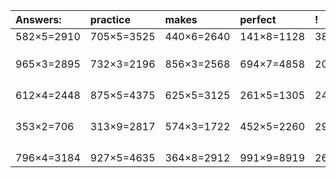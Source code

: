 | Answers: | practice | makes | perfect | ! |
| :--- | :--- | :--- | :--- | :--- |
| 582×5=2910 | 705×5=3525 | 440×6=2640 | 141×8=1128 | 384×4=1536 | 
|   |   |   |   |   | 
|   |   |   |   |   | 
|   |   |   |   |   | 
| 965×3=2895 | 732×3=2196 | 856×3=2568 | 694×7=4858 | 209×3=627 | 
|   |   |   |   |   | 
|   |   |   |   |   | 
|   |   |   |   |   | 
|   |   |   |   |   | 
| 612×4=2448 | 875×5=4375 | 625×5=3125 | 261×5=1305 | 246×2=492 | 
|   |   |   |   |   | 
|   |   |   |   |   | 
|   |   |   |   |   | 
|   |   |   |   |   | 
| 353×2=706 | 313×9=2817 | 574×3=1722 | 452×5=2260 | 297×7=2079 | 
|   |   |   |   |   | 
|   |   |   |   |   | 
|   |   |   |   |   | 
|   |   |   |   |   | 
| 796×4=3184 | 927×5=4635 | 364×8=2912 | 991×9=8919 | 260×8=2080 | 
